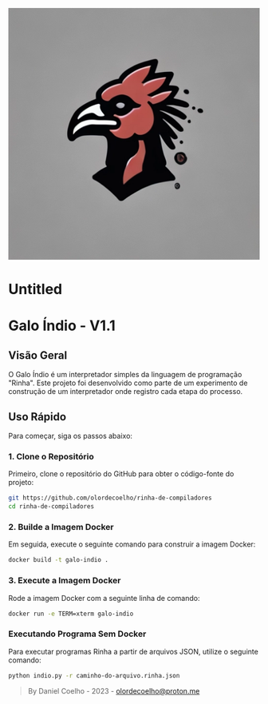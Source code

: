 <div align="center">

![banner]

</div>

# Untitled

# **Galo Índio - V1.1**

## **Visão Geral**

O Galo Índio é um interpretador simples da linguagem de programação "Rinha". Este projeto foi desenvolvido como parte de um experimento de construção de um interpretador onde registro cada etapa do processo.

## **Uso Rápido**

Para começar, siga os passos abaixo:

### **1. Clone o Repositório**

Primeiro, clone o repositório do GitHub para obter o código-fonte do projeto:

```bash
git https://github.com/olordecoelho/rinha-de-compiladores
cd rinha-de-compiladores
```

### **2. Builde a Imagem Docker**

Em seguida, execute o seguinte comando para construir a imagem Docker:

```bash
docker build -t galo-indio .
```

### **3. Execute a Imagem Docker**

Rode a imagem Docker com a seguinte linha de comando:

```bash
docker run -e TERM=xterm galo-indio
```

### **Executando Programa Sem Docker**

Para executar programas Rinha a partir de arquivos JSON, utilize o seguinte comando:

```bash
python indio.py -r caminho-do-arquivo.rinha.json
```

> By Daniel Coelho - 2023 - olordecoelho@proton.me
>

[banner]: ./img/banner.png